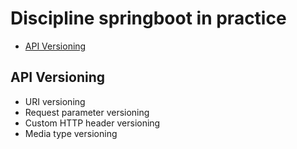 # Discipline springboot in practice

- [API Versioning](#API-Versioning)

## API Versioning

* URI versioning
* Request parameter versioning
* Custom HTTP header versioning
* Media type versioning